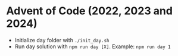 # Advent of Code (2022, 2023 and 2024)

- Initialize day folder with `./init_day.sh`
- Run day solution with `npm run day [X]`. Example: `npm run day 1`